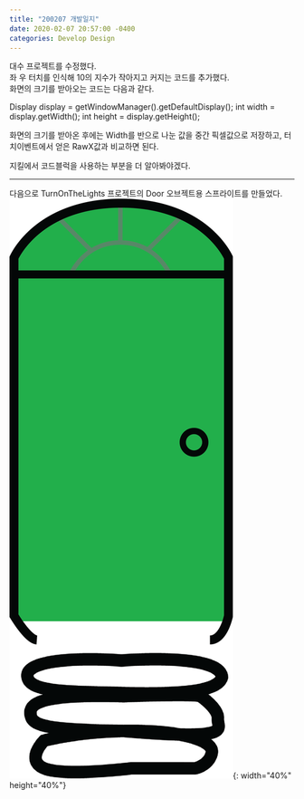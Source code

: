 ```yaml
---
title: "200207 개발일지"
date: 2020-02-07 20:57:00 -0400
categories: Develop Design
---
```


대수 프로젝트를 수정했다.  
좌 우 터치를 인식해 10의 지수가 작아지고 커지는 코드를 추가했다.  
화면의 크기를 받아오는 코드는 다음과 같다.

Display display = getWindowManager().getDefaultDisplay();
int width = display.getWidth();
int height = display.getHeight();

화면의 크기를 받아온 후에는 Width를 반으로 나눈 값을 중간 픽셀값으로 저장하고, 터치이벤트에서 얻은 RawX값과 비교하면 된다.

지킬에서 코드블럭을 사용하는 부분을 더 알아봐야겠다.  


------


다음으로 TurnOnTheLights 프로젝트의 Door 오브젝트용 스프라이트를 만들었다.  
![GreenDoor](/assets/images/GreenDoor.png){: width="40%" height="40%"}